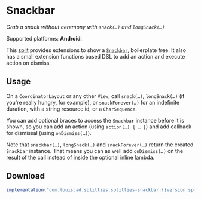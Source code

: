 # Snackbar

*Grab a snack without ceremony with `snack(…)` and `longSnack(…)`*

Supported platforms: **Android**.

This [split](../../README.md#what-is-a-split "What is a split in Splitties?")
provides extensions to show a
[`Snackbar`](https://material.io/components/android/catalog/snackbar/),
boilerplate free. It also has a small extension functions based DSL to
add an action and execute action on dismiss.

## Usage

On a `CoordinatorLayout` or any other `View`, call `snack(…)`, `longSnack(…)` (if you're really
hungry, for example), or `snackForever(…)` for an indefinite duration, with a string
resource id, or a `CharSequence`.

You can add optional braces to access the `Snackbar` instance before it is
shown, so you can add an action (using `action(…) { … }`) and add callback
for dismissal (using `onDismiss(…)`).

Note that `snackbar(…)`, `longSnack(…)` and `snackForever(…)` return the
created `Snackbar` instance. That means you can as well add `onDismiss(…)`
on the result of the call instead of inside the optional inline lambda.

## Download

```groovy
implementation("com.louiscad.splitties:splitties-snackbar:{{version.splitties3}}")
```
